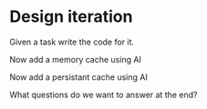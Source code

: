 # Design iteration

Given a task write the code for it.

Now add a memory cache using AI

Now add a persistant cache using AI

What questions do we want to answer at the end?
